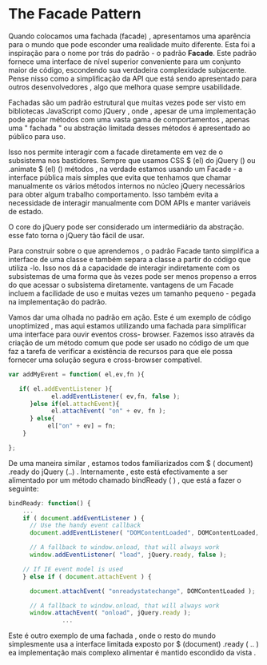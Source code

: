 # The Facade Pattern


Quando colocamos uma fachada (facade) , apresentamos uma aparência para o mundo que pode esconder uma realidade muito diferente. Esta foi a inspiração para o nome por trás do padrão - o padrão <b>Facade</b>. Este padrão fornece uma interface de nível superior conveniente para um conjunto maior de código, escondendo sua verdadeira complexidade subjacente. Pense nisso como a simplificação da API que está sendo apresentado para outros desenvolvedores , algo que melhora quase sempre usabilidade.

Fachadas são um padrão estrutural que muitas vezes pode ser visto em bibliotecas JavaScript como jQuery , onde , apesar de uma implementação pode apoiar métodos com uma vasta gama de comportamentos , apenas uma " fachada " ou abstração limitada desses métodos é apresentado ao público para uso.

Isso nos permite interagir com a facade diretamente em vez de o subsistema nos bastidores. Sempre que usamos CSS $ (el) do jQuery () ou .animate $ (el) () métodos , na verdade estamos usando um Facade - a interface pública mais simples que evita que tenhamos que chamar manualmente os vários métodos internos no núcleo jQuery necessários para obter algum trabalho comportamento. Isso também evita a necessidade de interagir manualmente com DOM APIs e manter variáveis ​​de estado.

O core do jQuery pode ser considerado um intermediário da abstração. esse fato torna o jQuery tão fácil de usar.

Para construir sobre o que aprendemos , o padrão Facade tanto simplifica a interface de uma classe e também separa a classe a partir do código que utiliza -lo. Isso nos dá a capacidade de interagir indiretamente com os subsistemas de uma forma que às vezes pode ser menos propenso a erros do que acessar o subsistema diretamente. vantagens de um Facade incluem a facilidade de uso e muitas vezes um tamanho pequeno - pegada na implementação do padrão.

Vamos dar uma olhada no padrão em ação. Este é um exemplo de código unoptimized , mas aqui estamos utilizando uma fachada para simplificar uma interface para ouvir eventos cross- browser. Fazemos isso através da criação de um método comum que pode ser usado no código de um que faz a tarefa de verificar a existência de recursos para que ele possa fornecer uma solução segura e cross-browser compatível.

````js
var addMyEvent = function( el,ev,fn ){

   if( el.addEventListener ){
            el.addEventListener( ev,fn, false );
      }else if(el.attachEvent){
            el.attachEvent( "on" + ev, fn );
      } else{
           el["on" + ev] = fn;
    }

};
````

De uma maneira similar , estamos todos familiarizados com $ ( document) .ready do jQuery (..) . Internamente , este está efectivamente a ser alimentado por um método chamado bindReady ( ) , que está a fazer o seguinte:

````js
bindReady: function() {
    ...
    if ( document.addEventListener ) {
      // Use the handy event callback
      document.addEventListener( "DOMContentLoaded", DOMContentLoaded, false );

      // A fallback to window.onload, that will always work
      window.addEventListener( "load", jQuery.ready, false );

    // If IE event model is used
    } else if ( document.attachEvent ) {

      document.attachEvent( "onreadystatechange", DOMContentLoaded );

      // A fallback to window.onload, that will always work
      window.attachEvent( "onload", jQuery.ready );
               ...

````

Este é outro exemplo de uma fachada , onde o resto do mundo simplesmente usa a interface limitada exposto por $ (document) .ready ( .. ) ea implementação mais complexo alimentar é mantido escondido da vista .
